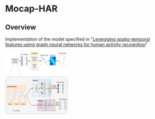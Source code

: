 # Mocap-HAR

## Overview
Implementation of the model specified in "[Leveraging spatio-temporal features using graph neural networks for human activity recognition](https://www.sciencedirect.com/science/article/pii/S0031320324000529#:~:text=We%20propose%20a%20shallow%20GNN,to%20aggregate%20the%20temporal%20information.)"

<img src="https://github.com/subodhrajms/Mocap-HAR/blob/main/block_diagram_final.pdf" width="200" height="200">
